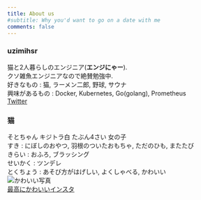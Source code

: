 ```yaml
---
title: About us
#subtitle: Why you'd want to go on a date with me
comments: false
---
```


### uzimihsr
猫と2人暮らしのエンジニア(**エンジにゃー**).  
クソ雑魚エンジニアなので絶賛勉強中.  
好きなもの : 猫, ラーメン二郎, 野球, サウナ  
興味があるもの : Docker, Kubernetes, Go(golang), Prometheus  
[Twitter](https://twitter.com/uzimihsr)  

### 猫
そとちゃん キジトラ白 たぶん4さい 女の子  
すき : にぼしのおやつ, 羽根のついたおもちゃ, ただのひも, またたび  
きらい : おふろ, ブラッシング  
せいかく : ツンデレ  
とくちょう : あそび方がはげしい, よくしゃべる, かわいい  
![かわいい写真](/images/sotochan_kawaii.jpg)  
[最高にかわいいインスタ](https://www.instagram.com/uzimihsr/)  
